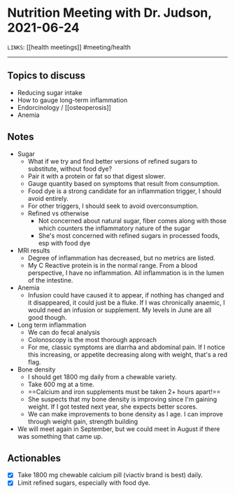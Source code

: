 # Nutrition Meeting with Dr. Judson, 2021-06-24
`LINKS`: [[health meetings]]
#meeting/health

---
## Topics to discuss
- Reducing sugar intake
- How to gauge long-term inflammation
- Endorcinology / [[osteoperosis]] 
- Anemia

## Notes
- Sugar
	- What if we try and find better versions of refined sugars to substitute, without food dye? 
	- Pair it with a protein or fat so that digest slower. 
	- Gauge quantity based on symptoms that result from consumption.
	- Food dye is a strong candidate for an inflammation trigger, I should avoid entirely. 
	- For other triggers, I should seek to avoid overconsumption. 
	- Refined vs otherwise
		- Not concerned about natural sugar, fiber comes along with those which counters the inflammatory nature of the sugar
		- She's most concerned with refined sugars in processed foods, esp with food dye
- MRI results
	- Degree of inflammation has decreased, but no metrics are listed. 
	- My C Reactive protein is in the normal range. From a blood perspective, I have no inflammation. All inflammation is in the lumen of the intestine. 
- Anemia
	- Infusion could have caused it to appear, if nothing has changed and it disappeared, it could just be a fluke. If I was chronically anaemic, I would need an infusion or supplement. My levels in June are all good though. 
- Long term inflammation
	- We can do fecal analysis
	- Colonoscopy is the most thorough approach
	- For me, classic symptoms are diarrha and abdominal pain. If I notice this increasing, or appetite decreasing along with weight, that's a red flag. 
- Bone density
	- I should get 1800 mg daily from a chewable variety. 
	- Take 600 mg at a time. 
	- ==Calcium and iron supplements must be taken 2+ hours apart!==
	- She suspects that my bone density is improving since I'm gaining weight. If I got tested next year, she expects better scores.
	- We can make improvements to bone density as I age. I can improve through weight gain, strength building
- We will meet again in September, but we could meet in August if there was something that came up.

## Actionables
- [x] Take 1800 mg chewable calcium pill (viactiv brand is best) daily.
- [x] Limit refined sugars, especially with food dye.